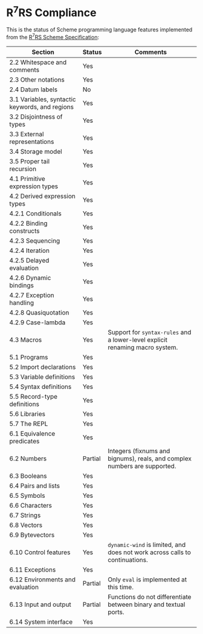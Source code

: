 # R<sup>7</sup>RS Compliance

This is the status of Scheme programming language features implemented from the [R<sup>7</sup>RS Scheme Specification](r7rs.pdf):

Section | Status | Comments
------- | ------ | ---------
2.2 Whitespace and comments | Yes | 
2.3 Other notations | Yes | 
2.4 Datum labels | No |
3.1 Variables, syntactic keywords, and regions | Yes |
3.2 Disjointness of types | Yes |
3.3 External representations | Yes |
3.4 Storage model | Yes |
3.5 Proper tail recursion | Yes |
4.1 Primitive expression types | Yes |
4.2 Derived expression types | Yes | 
4.2.1 Conditionals | Yes | 
4.2.2 Binding constructs | Yes |
4.2.3 Sequencing | Yes | 
4.2.4 Iteration | Yes |
4.2.5 Delayed evaluation | Yes |
4.2.6 Dynamic bindings | Yes | 
4.2.7 Exception handling | Yes |
4.2.8 Quasiquotation | Yes |
4.2.9 Case-lambda | Yes |
4.3 Macros | Yes | Support for `syntax-rules` and a lower-level explicit renaming macro system.
5.1 Programs | Yes |
5.2 Import declarations | Yes |
5.3 Variable definitions | Yes | 
5.4 Syntax definitions | Yes |
5.5 Record-type definitions | Yes | 
5.6 Libraries | Yes |
5.7 The REPL | Yes |
6.1 Equivalence predicates | Yes |
6.2 Numbers | Partial | Integers (fixnums and bignums), reals, and complex numbers are supported.
6.3 Booleans | Yes |
6.4 Pairs and lists | Yes |
6.5 Symbols | Yes |
6.6 Characters | Yes |
6.7 Strings | Yes |
6.8 Vectors | Yes |
6.9 Bytevectors | Yes | 
6.10 Control features | Yes | `dynamic-wind` is limited, and does not work across calls to continuations.
6.11 Exceptions | Yes | 
6.12 Environments and evaluation | Partial | Only `eval` is implemented at this time.
6.13 Input and output | Partial | Functions do not differentiate between binary and textual ports.
6.14 System interface | Yes | 

